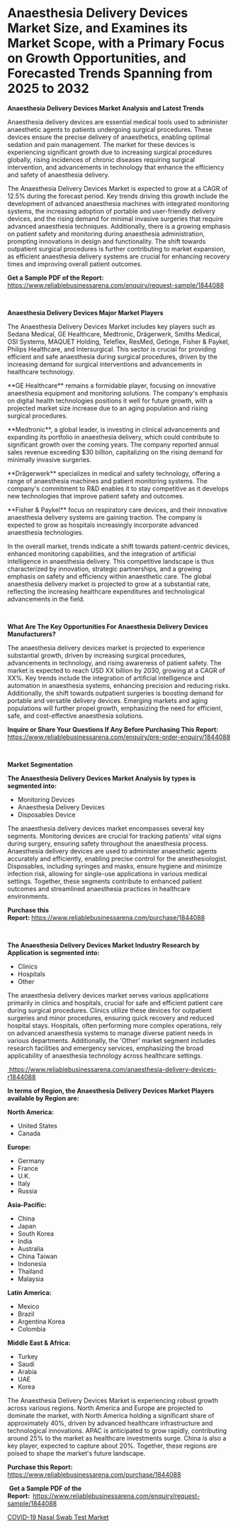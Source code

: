 <p><h1>Anaesthesia Delivery Devices Market Size, and Examines its Market Scope, with a Primary Focus on Growth Opportunities, and Forecasted Trends Spanning from 2025 to 2032</h1></p><p><strong>Anaesthesia Delivery Devices Market Analysis and Latest Trends</strong></p>
<p><p>Anaesthesia delivery devices are essential medical tools used to administer anaesthetic agents to patients undergoing surgical procedures. These devices ensure the precise delivery of anaesthetics, enabling optimal sedation and pain management. The market for these devices is experiencing significant growth due to increasing surgical procedures globally, rising incidences of chronic diseases requiring surgical intervention, and advancements in technology that enhance the efficiency and safety of anaesthesia delivery.</p><p>The Anaesthesia Delivery Devices Market is expected to grow at a CAGR of 12.5% during the forecast period. Key trends driving this growth include the development of advanced anaesthesia machines with integrated monitoring systems, the increasing adoption of portable and user-friendly delivery devices, and the rising demand for minimal invasive surgeries that require advanced anaesthesia techniques. Additionally, there is a growing emphasis on patient safety and monitoring during anaesthesia administration, prompting innovations in design and functionality. The shift towards outpatient surgical procedures is further contributing to market expansion, as efficient anaesthesia delivery systems are crucial for enhancing recovery times and improving overall patient outcomes.</p></p>
<p><strong>Get a Sample PDF of the Report:&nbsp;</strong> <a href="https://www.reliablebusinessarena.com/enquiry/request-sample/1844088?utm_campaign=3019&utm_medium=2&utm_source=Github&utm_content=ia&utm_term=05032025&utm_id=anaesthesia-delivery-devices">https://www.reliablebusinessarena.com/enquiry/request-sample/1844088</a></p>
<p>&nbsp;</p>
<p><strong>Anaesthesia Delivery Devices Major Market Players</strong></p>
<p><p>The Anaesthesia Delivery Devices Market includes key players such as Sedana Medical, GE Healthcare, Medtronic, Drägerwerk, Smiths Medical, OSI Systems, MAQUET Holding, Teleflex, ResMed, Getinge, Fisher & Paykel, Philips Healthcare, and Intersurgical. This sector is crucial for providing efficient and safe anaesthesia during surgical procedures, driven by the increasing demand for surgical interventions and advancements in healthcare technology.</p><p>**GE Healthcare** remains a formidable player, focusing on innovative anaesthesia equipment and monitoring solutions. The company's emphasis on digital health technologies positions it well for future growth, with a projected market size increase due to an aging population and rising surgical procedures.</p><p>**Medtronic**, a global leader, is investing in clinical advancements and expanding its portfolio in anaesthesia delivery, which could contribute to significant growth over the coming years. The company reported annual sales revenue exceeding $30 billion, capitalizing on the rising demand for minimally invasive surgeries.</p><p>**Drägerwerk** specializes in medical and safety technology, offering a range of anaesthesia machines and patient monitoring systems. The company's commitment to R&D enables it to stay competitive as it develops new technologies that improve patient safety and outcomes.</p><p>**Fisher & Paykel** focus on respiratory care devices, and their innovative anaesthesia delivery systems are gaining traction. The company is expected to grow as hospitals increasingly incorporate advanced anaesthesia technologies.</p><p>In the overall market, trends indicate a shift towards patient-centric devices, enhanced monitoring capabilities, and the integration of artificial intelligence in anaesthesia delivery. This competitive landscape is thus characterized by innovation, strategic partnerships, and a growing emphasis on safety and efficiency within anaesthetic care. The global anaesthesia delivery market is projected to grow at a substantial rate, reflecting the increasing healthcare expenditures and technological advancements in the field.</p></p>
<p>&nbsp;</p>
<p><strong>What Are The Key Opportunities For Anaesthesia Delivery Devices Manufacturers?</strong></p>
<p><p>The anaesthesia delivery devices market is projected to experience substantial growth, driven by increasing surgical procedures, advancements in technology, and rising awareness of patient safety. The market is expected to reach USD XX billion by 2030, growing at a CAGR of XX%. Key trends include the integration of artificial intelligence and automation in anaesthesia systems, enhancing precision and reducing risks. Additionally, the shift towards outpatient surgeries is boosting demand for portable and versatile delivery devices. Emerging markets and aging populations will further propel growth, emphasizing the need for efficient, safe, and cost-effective anaesthesia solutions.</p></p>
<p><strong>Inquire or Share Your Questions If Any Before Purchasing This Report:</strong> <a href="https://www.reliablebusinessarena.com/enquiry/pre-order-enquiry/1844088?utm_campaign=3019&utm_medium=2&utm_source=Github&utm_content=ia&utm_term=05032025&utm_id=anaesthesia-delivery-devices">https://www.reliablebusinessarena.com/enquiry/pre-order-enquiry/1844088</a></p>
<p>&nbsp;</p>
<p><strong>Market Segmentation</strong></p>
<p><strong>The Anaesthesia Delivery Devices Market Analysis by types is segmented into:</strong></p>
<p><ul><li>Monitoring Devices</li><li>Anaesthesia Delivery Devices</li><li>Disposables Device</li></ul></p>
<p><p>The anaesthesia delivery devices market encompasses several key segments. Monitoring devices are crucial for tracking patients' vital signs during surgery, ensuring safety throughout the anaesthesia process. Anaesthesia delivery devices are used to administer anaesthetic agents accurately and efficiently, enabling precise control for the anesthesiologist. Disposables, including syringes and masks, ensure hygiene and minimize infection risk, allowing for single-use applications in various medical settings. Together, these segments contribute to enhanced patient outcomes and streamlined anaesthesia practices in healthcare environments.</p></p>
<p><strong>Purchase this Report:&nbsp;</strong><a href="https://www.reliablebusinessarena.com/purchase/1844088?utm_campaign=3019&utm_medium=2&utm_source=Github&utm_content=ia&utm_term=05032025&utm_id=anaesthesia-delivery-devices">https://www.reliablebusinessarena.com/purchase/1844088</a></p>
<p>&nbsp;</p>
<p><strong>The Anaesthesia Delivery Devices Market Industry Research by Application is segmented into:</strong></p>
<p><ul><li>Clinics</li><li>Hospitals</li><li>Other</li></ul></p>
<p><p>The anaesthesia delivery devices market serves various applications primarily in clinics and hospitals, crucial for safe and efficient patient care during surgical procedures. Clinics utilize these devices for outpatient surgeries and minor procedures, ensuring quick recovery and reduced hospital stays. Hospitals, often performing more complex operations, rely on advanced anaesthesia systems to manage diverse patient needs in various departments. Additionally, the 'Other' market segment includes research facilities and emergency services, emphasizing the broad applicability of anaesthesia technology across healthcare settings.</p></p>
<p><a href="https://www.reliablebusinessarena.com/anaesthesia-delivery-devices-r1844088?utm_campaign=3019&utm_medium=2&utm_source=Github&utm_content=ia&utm_term=05032025&utm_id=anaesthesia-delivery-devices">&nbsp;https://www.reliablebusinessarena.com/anaesthesia-delivery-devices-r1844088</a></p>
<p><strong>In terms of Region, the Anaesthesia Delivery Devices Market Players available by Region are:</strong></p>
<p>
    <p> <strong> North America: </strong>
        <ul>
            <li>United States</li>
            <li>Canada</li>
        </ul>
        </p> 
    <p> <strong> Europe: </strong>
        <ul>
            <li>Germany</li>
            <li>France</li>
            <li>U.K.</li>
            <li>Italy</li>
            <li>Russia</li>
        </ul>
        </p> 
    <p> <strong> Asia-Pacific: </strong>
        <ul>
            <li>China</li>
            <li>Japan</li>
            <li>South Korea</li>
            <li>India</li>
            <li>Australia</li>
            <li>China Taiwan</li>
            <li>Indonesia</li>
            <li>Thailand</li>
            <li>Malaysia</li>
        </ul>
        </p> 
    <p> <strong> Latin America: </strong>
        <ul>
            <li>Mexico</li>
            <li>Brazil</li>
            <li>Argentina Korea</li>
            <li>Colombia</li>
        </ul>
        </p> 
    <p> <strong> Middle East & Africa: </strong>
        <ul>
            <li>Turkey</li>
            <li>Saudi</li>
            <li>Arabia</li>
            <li>UAE</li>
            <li>Korea</li>
        </ul>
    </p>
    </p>
<p><p>The Anaesthesia Delivery Devices Market is experiencing robust growth across various regions. North America and Europe are projected to dominate the market, with North America holding a significant share of approximately 40%, driven by advanced healthcare infrastructure and technological innovations. APAC is anticipated to grow rapidly, contributing around 25% to the market as healthcare investments surge. China is also a key player, expected to capture about 20%. Together, these regions are poised to shape the market's future landscape.</p></p>
<p><strong>Purchase this Report: </strong><a href="https://www.reliablebusinessarena.com/purchase/1844088?utm_campaign=3019&utm_medium=2&utm_source=Github&utm_content=ia&utm_term=05032025&utm_id=anaesthesia-delivery-devices">https://www.reliablebusinessarena.com/purchase/1844088</a></p>
<p>&nbsp;<strong>Get a Sample PDF of the Report:&nbsp;&nbsp;</strong><a href="https://www.reliablebusinessarena.com/enquiry/request-sample/1844088?utm_campaign=3019&utm_medium=2&utm_source=Github&utm_content=ia&utm_term=05032025&utm_id=anaesthesia-delivery-devices">https://www.reliablebusinessarena.com/enquiry/request-sample/1844088</a></p>
<p><strong></strong></p>
<p><p><a href="https://github.com/djarixneoza/Market-Research-Report-List-1/blob/main/covid-19-nasal-swab-test-market.md?utm_campaign=3019&utm_medium=2&utm_source=Github&utm_content=ia&utm_term=05032025&utm_id=anaesthesia-delivery-devices">COVID-19 Nasal Swab Test Market</a></p></p>